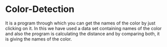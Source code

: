 # Color-Detection
It is a program through which you can get the names of the color by just clicking on it. In this we have used a data set containing names of the color and also the program is calculating the distance and by comparing both, it is giving the names of the color.

